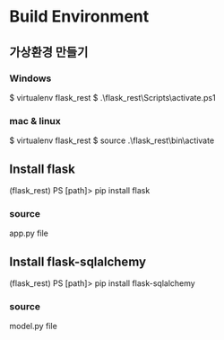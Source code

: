 
# Build Environment
## 가상환경 만들기
### Windows
$ virtualenv flask_rest
$ .\flask_rest\Scripts\activate.ps1  

### mac & linux
$ virtualenv flask_rest
$ source .\flask_rest\bin\activate

## Install flask

(flask_rest) PS [path]> pip install flask

### source
app.py file

## Install flask-sqlalchemy
(flask_rest) PS [path]> pip install flask-sqlalchemy

### source
model.py file
